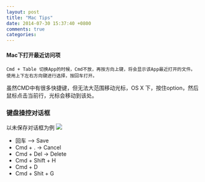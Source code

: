 ```yaml
---
layout: post
title: "Mac Tips"
date: 2014-07-30 15:37:40 +0800
comments: true
categories: 
---
```


#### Mac下打开最近访问项
```
Cmd + Table 切换App的时候，Cmd不放，再按方向上键，将会显示该App最近打开的文件。使用上下左右方向键进行选择，按回车打开。
```
虽然CMD中有很多快捷键，但无法大范围移动光标，OS X 下，按住option，然后鼠标点击当前行，光标会移动到该处。

### 键盘操控对话框
以未保存对话框为例
![](https://farm3.staticflickr.com/2897/14005766309_e55ffb73ac_z.jpg)

* 回车 —> Save
* Cmd + . -> Cancel
* Cmd + Del -> Delete
* Cmd + Shift + H 
* Cmd + D
* Cmd + Shit + G
 